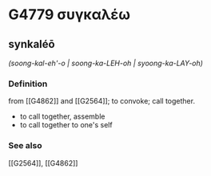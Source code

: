 # G4779 συγκαλέω

## synkaléō

_(soong-kal-eh'-o | soong-ka-LEH-oh | syoong-ka-LAY-oh)_

### Definition

from [[G4862]] and [[G2564]]; to convoke; call together.

- to call together, assemble
- to call together to one's self

### See also

[[G2564]], [[G4862]]

